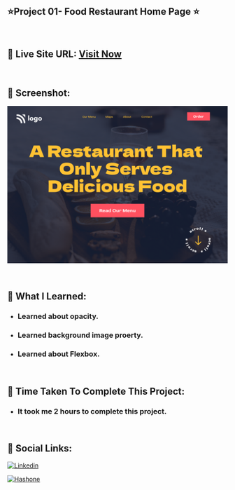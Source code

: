 ## ⭐Project 01- Food Restaurant Home Page ⭐

<br>

## 📌 Live Site URL: <a href="https://food-restaurantpage.netlify.app">**Visit Now**</a>

<br>

## 📌 Screenshot:

![project1](./assets/project2.png)

<br>

## 📌 What I Learned:

- ### Learned about opacity.
- ### Learned background image proerty.
- ### Learned about Flexbox.

<br>

## 📌 Time Taken To Complete This Project:

- ### It took me 2 hours to complete this project.

<br>

## 📌 Social Links:

[![Linkedin](https://img.shields.io/badge/LinkedIn-0077B5?style=for-the-badge&logo=linkedin&logoColor=white)](https://www.linkedin.com/in/nikhilkhetan17/)

[![Hashone](https://img.shields.io/badge/Hashnode-2962FF?style=for-the-badge&logo=hashnode&logoColor=white)](https://nikhilkhetan.hashnode.dev/)
